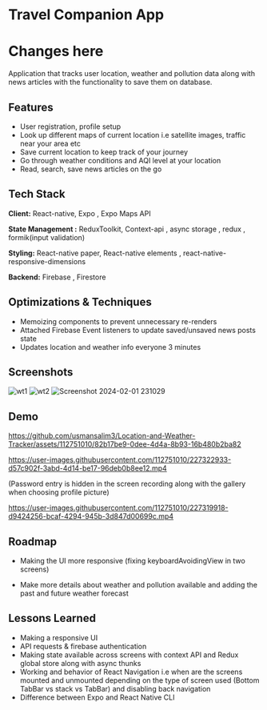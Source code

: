 # Travel Companion App
# Changes here
Application that tracks user location, weather and pollution data along with news articles with the functionality to save them on database.

## Features
- User registration, profile setup 
- Look up different maps of current location i.e satellite images, traffic near your area etc
- Save current location to keep track of your journey
- Go through weather conditions and AQI level at your location
- Read, search, save news articles on the go


## Tech Stack

**Client:** React-native, Expo , Expo Maps API

**State Management :** ReduxToolkit, Context-api , async storage , redux , formik(input validation)

**Styling:** React-native paper, React-native elements , react-native-responsive-dimensions


**Backend:** Firebase , Firestore


## Optimizations & Techniques

- Memoizing components to prevent unnecessary re-renders 
- Attached Firebase Event listeners to update saved/unsaved news posts state
- Updates location and weather info everyone 3 minutes 

## Screenshots

![wt1](https://github.com/usmansalim3/openAI/assets/112751010/d85a6df8-b4cd-4f67-b7fe-c4d8bcc697aa)
![wt2](https://github.com/usmansalim3/openAI/assets/112751010/adf491d4-2ebe-4f46-b5c3-d3933c252c11)
![Screenshot 2024-02-01 231029](https://github.com/usmansalim3/Location-and-Weather-Tracker/assets/112751010/9fa3713f-f840-475d-8142-f5154aeb7497)

## Demo

https://github.com/usmansalim3/Location-and-Weather-Tracker/assets/112751010/82b17be9-0dee-4d4a-8b93-16b480b2ba82

https://user-images.githubusercontent.com/112751010/227322933-d57c902f-3abd-4d14-be17-96deb0b8ee12.mp4

(Password entry is hidden in the screen recording along with the gallery when choosing profile picture)

https://user-images.githubusercontent.com/112751010/227319918-d9424256-bcaf-4294-945b-3d847d00699c.mp4




## Roadmap

- Making the UI more responsive (fixing keyboardAvoidingView in two screens)

- Make more details about weather and pollution available and adding the past and future weather forecast

## Lessons Learned

- Making a responsive UI
- API requests & firebase authentication 
- Making state available across screens with context API and Redux global store along with async thunks
- Working and behavior of React Navigation i.e when are the screens mounted and unmounted depending on the type of screen used (Bottom TabBar vs stack vs TabBar) and disabling back navigation 
- Difference between Expo and React Native CLI





